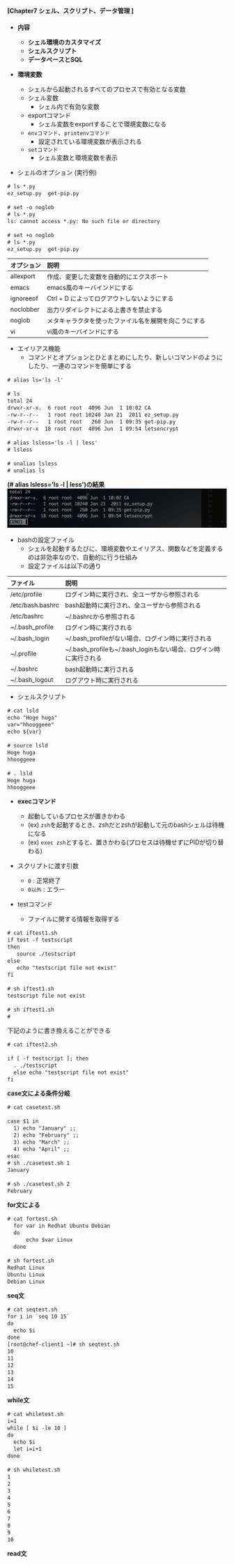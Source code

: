 ####    [Chapter7 シェル、スクリプト、データ管理 ]
- **内容**
  - **シェル環境のカスタマイズ**
  - **シェルスクリプト**
  - **データベースとSQL**
  
  
- **環境変数**
  - シェルから起動されるすべてのプロセスで有効となる変数
  - シェル変数
    - シェル内で有効な変数
  - exportコマンド
    - シェル変数をexportすることで環境変数になる
  - `envコマンド`、`printenvコマンド`
    - 設定されている環境変数が表示される
  - `setコマンド`
    - シェル変数と環境変数を表示


- シェルのオプション
(実行例)
```
# ls *.py
ez_setup.py  get-pip.py

# set -o noglob
# ls *.py
ls: cannot access *.py: No such file or directory

# set +o noglob
# ls *.py
ez_setup.py  get-pip.py
```

|オプション|説明         |
|:-----------|:------------|
|allexport|作成、変更した変数を自動的にエクスポート|
|emacs|emacs風のキーバインドにする|
|ignoreeof|Ctrl + D によってログアウトしないようにする|
|noclobber|出力リダイレクトによる上書きを禁止する|
|noglob|メタキャラクタを使ったファイル名を展開を向こうにする|
|vi|vi風のキーバインドにする|


- エイリアス機能
  -  コマンドとオプションとひとまとめにしたり、新しいコマンドのようにしたり、一連のコマンドを簡単にする
```
# alias ls='ls -l'

# ls
total 24
drwxr-xr-x.  6 root root  4096 Jun  1 10:02 CA
-rw-r--r--   1 root root 10240 Jan 21  2011 ez_setup.py
-rw-r--r--   1 root root   260 Jun  1 09:35 get-pip.py
drwxr-xr-x  18 root root  4096 Jun  1 09:54 letsencrypt

# alias lsless='ls -l | less'
# lsless

# unalias lsless
# unalias ls
```

**(# alias lsless='ls -l | less')の結果**
![Alt Text](https://github.com/yhidetoshi/Pictures/raw/master/Linux_Memo/ls-alias.png)


- bashの設定ファイル
  - シェルを起動するたびに、環境変数やエイリアス、関数などを定義するのは非効率なので、自動的に行う仕組み 
  - 設定ファイルは以下の通り


|ファイル|説明         |
|:-----------|:------------|
|/etc/profile|ログイン時に実行され、全ユーザから参照される|
|/etc/bash.bashrc|bash起動時に実行され、全ユーザから参照される|
|/etc/bashrc|~/.bashrcから参照される|
|~/.bash_profile|ログイン時に実行される|
|~/.bash_login|~/.bash_profileがない場合、ログイン時に実行される|
|~/.profile|~/.bash_profileも~/.bash_loginもない場合、ログイン時に実行される|
|~/.bashrc|bash起動時に実行される|
|~/.bash_logout|ログアウト時に実行される|

- シェルスクリプト
```
# cat lsld
echo "Hoge huga"
var="hhooggeee"
echo ${var}

# source lsld
Hoge huga
hhooggeee

# . lsld
Hoge huga
hhooggeee
```

- **execコマンド**
  - 起動しているプロセスが置きかわる
  - (ex) `zsh`を起動するとき、zshだとzshが起動して元のbashシェルは待機になる
  - (ex) `exec zsh`とすると、置きかわる(プロセスは待機せずにPIDが切り替わる)


- スクリプトに渡す引数
  - `0` : 正常終了
  - `0以外` : エラー
- testコマンド
  - ファイルに関する情報を取得する 

```
# cat iftest1.sh
if test -f testscript
then
   source ./testscript
else
   echo "testscript file not exist"
fi

# sh iftest1.sh
testscript file not exist

# sh iftest1.sh
#
```
下記のように書き換えることができる
```
# cat iftest2.sh

if [ -f testscript ]; then
  . ./testscript
  else echo "testscript file not exist"
fi
```

**case文による条件分岐**
```
# cat casetest.sh

case $1 in
  1) echo "January" ;;
  2) echo "February" ;;
  3) echo "March" ;;
  4) echo "April" ;;
esac
# sh ./casetest.sh 1
January

# sh ./casetest.sh 2
February
```
**for文による**

```
# cat fortest.sh
  for var in Redhat Ubuntu Debian
  do
      echo $var Linux
  done

# sh fortest.sh
Redhat Linux
Ubuntu Linux
Debian Linux
```

**seq文**
```
# cat seqtest.sh
for i in `seq 10 15`
do
  echo $i
done
[root@chef-client1 ~]# sh seqtest.sh
10
11
12
13
14
15
```

**while文**
```
# cat whiletest.sh
i=1
while [ $i -le 10 ]
do
  echo $i
  let i=i+1
done

# sh whiletest.sh
1
2
3
4
5
6
7
8
9
10
```

**read文**


